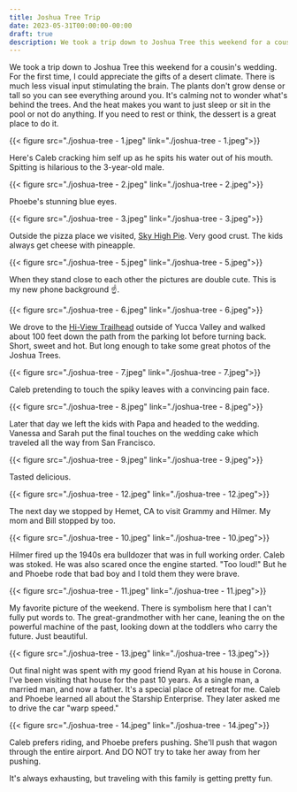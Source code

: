 ```yaml
---
title: Joshua Tree Trip
date: 2023-05-31T00:00:00-00:00
draft: true
description: We took a trip down to Joshua Tree this weekend for a cousin's wedding. For the first time, I could appreciate the gifts of a desert climate. 
---
```


We took a trip down to Joshua Tree this weekend for a cousin's wedding. For the first time, I could appreciate the gifts of a desert climate. There is much less visual input stimulating the brain. The plants don't grow dense or tall so you can see everything around you. It's calming not to wonder what's behind the trees. And the heat makes you want to just sleep or sit in the pool or not do anything. If you need to rest or think, the dessert is a great place to do it.

{{< figure src="./joshua-tree - 1.jpeg" link="./joshua-tree - 1.jpeg">}}

Here's Caleb cracking him self up as he spits his water out of his mouth. Spitting is hilarious to the 3-year-old male.

{{< figure src="./joshua-tree - 2.jpeg" link="./joshua-tree - 2.jpeg">}}

Phoebe's stunning blue eyes.

{{< figure src="./joshua-tree - 3.jpeg" link="./joshua-tree - 3.jpeg">}}

Outside the pizza place we visited, [Sky High Pie](https://www.clover.com/online-ordering/sky-high-pie). Very good crust. The kids always get cheese with pineapple.


{{< figure src="./joshua-tree - 5.jpeg" link="./joshua-tree - 5.jpeg">}}

When they stand close to each other the pictures are double cute. This is my new phone background ☝️.

{{< figure src="./joshua-tree - 6.jpeg" link="./joshua-tree - 6.jpeg">}}

We drove to the  [Hi-View Trailhead](https://www.google.com/maps/place/Hi-View+Trailhead/@34.0760208,-116.4018785,17z/data=!3m1!4b1!4m6!3m5!1s0x80dad8be48859b39:0x8d3f1e64616c0b2f!8m2!3d34.0760208!4d-116.3993036!16s%2Fg%2F1q5bn9ppl?entry=ttu) outside of Yucca Valley and walked about 100 feet down the path from the parking lot before turning back. Short, sweet and hot. But long enough to take some great photos of the Joshua Trees.

{{< figure src="./joshua-tree - 7.jpeg" link="./joshua-tree - 7.jpeg">}}

Caleb pretending to touch the spiky leaves with a convincing pain face.

{{< figure src="./joshua-tree - 8.jpeg" link="./joshua-tree - 8.jpeg">}}

Later that day we left the kids with Papa and headed to the wedding. Vanessa and Sarah put the final touches on the wedding cake which traveled all the way from San Francisco. 

{{< figure src="./joshua-tree - 9.jpeg" link="./joshua-tree - 9.jpeg">}}

Tasted delicious.

{{< figure src="./joshua-tree - 12.jpeg" link="./joshua-tree - 12.jpeg">}}

The next day we stopped by Hemet, CA to visit Grammy and Hilmer. My mom and Bill stopped by too.

{{< figure src="./joshua-tree - 10.jpeg" link="./joshua-tree - 10.jpeg">}}

Hilmer fired up the 1940s era bulldozer that was in full working order. Caleb was stoked. He was also scared once the engine started. "Too loud!" But he and Phoebe rode that bad boy and I told them they were brave.

{{< figure src="./joshua-tree - 11.jpeg" link="./joshua-tree - 11.jpeg">}}

My favorite picture of the weekend. There is symbolism here that I can't fully put words to. The great-grandmother with her cane, leaning the on the powerful machine of the past, looking down at the toddlers who carry the future. Just beautiful.

{{< figure src="./joshua-tree - 13.jpeg" link="./joshua-tree - 13.jpeg">}}

Out final night was spent with my good friend Ryan at his house in Corona. I've been visiting that house for the past 10 years. As a single man, a married man, and now a father. It's a special place of retreat for me. Caleb and Phoebe learned all about the Starship Enterprise. They later asked me to drive the car "warp speed."

{{< figure src="./joshua-tree - 14.jpeg" link="./joshua-tree - 14.jpeg">}}

Caleb prefers riding, and Phoebe prefers pushing. She'll push that wagon through the entire airport. And DO NOT try to take her away from her pushing.

It's always exhausting, but traveling with this family is getting pretty fun.
